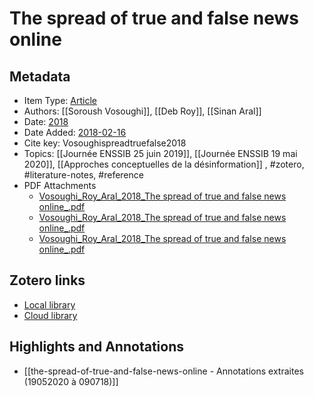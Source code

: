# The spread of true and false news online

## Metadata

* Item Type: [Article](article)
* Authors: [[Soroush Vosoughi]], [[Deb Roy]], [[Sinan Aral]]
* Date: [2018](2018)
* Date Added: [2018-02-16](2018-02-16)
* Cite key: Vosoughispreadtruefalse2018
* Topics: [[Journée ENSSIB 25 juin 2019]], [[Journée ENSSIB 19 mai 2020]], [[Approches conceptuelles de la désinformation]]
, #zotero, #literature-notes, #reference
* PDF Attachments
	- [Vosoughi_Roy_Aral_2018_The spread of true and false news online_.pdf](zotero://open-pdf/library/items/XK7KZLQ7)
	- [Vosoughi_Roy_Aral_2018_The spread of true and false news online_.pdf](zotero://open-pdf/library/items/ZXB7K8ZR)
	- [Vosoughi_Roy_Aral_2018_The spread of true and false news online_.pdf](zotero://open-pdf/library/items/9JUA8Z5W)


##  Zotero links
* [Local library](zotero://select/items/1_CKY4X6S8)
* [Cloud library](http://zotero.org/users/895735/items/CKY4X6S8)

## Highlights and Annotations

- [[the-spread-of-true-and-false-news-online - Annotations extraites (19052020 à 090718)]]


